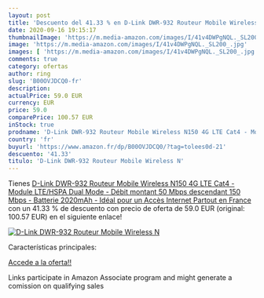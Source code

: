 ```yaml
---
layout: post
title: 'Descuento del 41.33 % en D-Link DWR-932 Routeur Mobile Wireless N'
date: 2020-09-16 19:15:17
thumbnailImage: 'https://m.media-amazon.com/images/I/41v4DWPgNQL._SL200_.jpg'
image: 'https://m.media-amazon.com/images/I/41v4DWPgNQL._SL200_.jpg'
images: [ 'https://m.media-amazon.com/images/I/41v4DWPgNQL._SL200_.jpg' ]
comments: true
category: ofertas
author: ring
slug: 'B00OVJDCQ0-fr'
description:
actualPrice: 59.0 EUR
currency: EUR
price: 59.0
comparePrice: 100.57 EUR
inStock: true
prodname: 'D-Link DWR-932 Routeur Mobile Wireless N150 4G LTE Cat4 - Module LTE/HSPA  Dual Mode  - Débit montant 50 Mbps  descendant 150 Mbps - Batterie 2020mAh - Idéal pour un Accès Internet Partout en France'
country: 'fr'
buyurl: 'https://www.amazon.fr/dp/B00OVJDCQ0/?tag=tolees0d-21'
descuento: '41.33'
titulo: 'D-Link DWR-932 Routeur Mobile Wireless N'
---
```


Tienes [D-Link DWR-932 Routeur Mobile Wireless N150 4G LTE Cat4 - Module LTE/HSPA  Dual Mode  - Débit montant 50 Mbps  descendant 150 Mbps - Batterie 2020mAh - Idéal pour un Accès Internet Partout en France](https://www.amazon.fr/dp/B00OVJDCQ0/?tag=tolees0d-21) con un 41.33 % de descuento con precio de oferta de 59.0 EUR (original: 100.57 EUR) en el siguiente enlace!

[![D-Link DWR-932 Routeur Mobile Wireless N](https://m.media-amazon.com/images/I/41v4DWPgNQL._SL200_.jpg)](https://www.amazon.fr/dp/B00OVJDCQ0/?tag=tolees0d-21)

Características principales:


[Accede a la oferta!!](https://www.amazon.fr/dp/B00OVJDCQ0/?tag=tolees0d-21)

Links participate in Amazon Associate program and might generate a comission on qualifying sales


